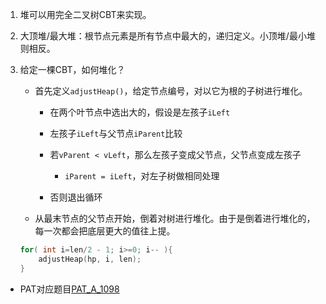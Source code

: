 1.	堆可以用完全二叉树CBT来实现。

2.	大顶堆/最大堆：根节点元素是所有节点中最大的，递归定义。小顶堆/最小堆则相反。

3.	给定一棵CBT，如何堆化？

	*	首先定义`adjustHeap()`，给定节点编号，对以它为根的子树进行堆化。

		*	在两个叶节点中选出大的，假设是左孩子`iLeft`

		*	左孩子`iLeft`与父节点`iParent`比较

		*	若`vParent < vLeft`，那么左孩子变成父节点，父节点变成左孩子

			*	`iParent = iLeft`，对左子树做相同处理

		*	否则退出循环

	*	从最末节点的父节点开始，倒着对树进行堆化。由于是倒着进行堆化的，每一次都会把底层更大的值往上提。

	```cpp
	for( int i=len/2 - 1; i>=0; i-- ){
		adjustHeap(hp, i, len);
	}
	```
	
*	PAT对应题目[PAT_A_1098](https://github.com/jJayyyyyyy/cs/tree/master/OJ/PAT/advanced_level/1098_Insertion_or_Heap_Sort)